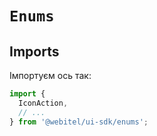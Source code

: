 # `Enums`

## Imports

Імпортуєм ось так:

```js
import {
  IconAction,
  // ...
} from '@webitel/ui-sdk/enums';
```
